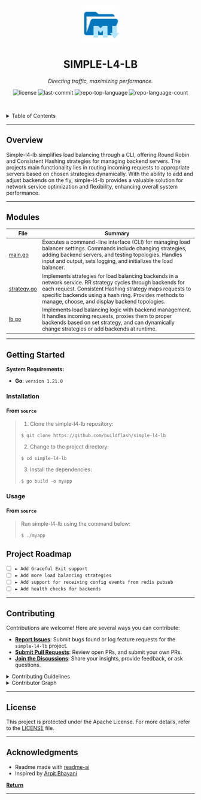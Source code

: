 <p align="center">
  <img src="https://raw.githubusercontent.com/PKief/vscode-material-icon-theme/ec559a9f6bfd399b82bb44393651661b08aaf7ba/icons/folder-markdown-open.svg" width="100" alt="project-logo">
</p>
<p align="center">
    <h1 align="center">SIMPLE-L4-LB</h1>
</p>
<p align="center">
    <em>Directing traffic, maximizing performance.</em>
</p>
<p align="center">
	<img src="https://img.shields.io/github/license/buildflash/simple-l4-lb?style=default&logo=opensourceinitiative&logoColor=white&color=0080ff" alt="license">
	<img src="https://img.shields.io/github/last-commit/buildflash/simple-l4-lb?style=default&logo=git&logoColor=white&color=0080ff" alt="last-commit">
	<img src="https://img.shields.io/github/languages/top/buildflash/simple-l4-lb?style=default&color=0080ff" alt="repo-top-language">
	<img src="https://img.shields.io/github/languages/count/buildflash/simple-l4-lb?style=default&color=0080ff" alt="repo-language-count">
<p>
<p align="center">
	<!-- default option, no dependency badges. -->
</p>

<br><!-- TABLE OF CONTENTS -->
<details>
  <summary>Table of Contents</summary><br>

- [ Overview](#-overview)
- [ Features](#-features)
- [ Repository Structure](#-repository-structure)
- [ Modules](#-modules)
- [ Getting Started](#-getting-started)
  - [ Installation](#-installation)
  - [ Usage](#-usage)
  - [ Tests](#-tests)
- [ Project Roadmap](#-project-roadmap)
- [ Contributing](#-contributing)
- [ License](#-license)
- [ Acknowledgments](#-acknowledgments)
</details>
<hr>

##  Overview

Simple-l4-lb simplifies load balancing through a CLI, offering Round Robin and Consistent Hashing strategies for managing backend servers. The projects main functionality lies in routing incoming requests to appropriate servers based on chosen strategies dynamically. With the ability to add and adjust backends on the fly, simple-l4-lb provides a valuable solution for network service optimization and flexibility, enhancing overall system performance.

---



##  Modules


| File                                                                              | Summary                                                                                                                                                                                                                                                                             |
| ---                                                                               | ---                                                                                                                                                                                                                                                                                 |
| [main.go](https://github.com/buildflash/simple-l4-lb/blob/master/main.go)         | Executes a command-line interface (CLI) for managing load balancer settings. Commands include changing strategies, adding backend servers, and testing topologies. Handles input and output, sets logging, and initializes the load balancer.                                       |
| [strategy.go](https://github.com/buildflash/simple-l4-lb/blob/master/strategy.go) | Implements strategies for load balancing backends in a network service. RR strategy cycles through backends for each request. Consistent Hashing strategy maps requests to specific backends using a hash ring. Provides methods to manage, choose, and display backend topologies. |
| [lb.go](https://github.com/buildflash/simple-l4-lb/blob/master/lb.go)             | Implements load balancing logic with backend management. It handles incoming requests, proxies them to proper backends based on set strategy, and can dynamically change strategies or add backends at runtime.                                                                     |

</details>

---

##  Getting Started

**System Requirements:**

* **Go**: `version 1.21.0`

###  Installation

<h4>From <code>source</code></h4>

> 1. Clone the simple-l4-lb repository:
>
> ```console
> $ git clone https://github.com/buildflash/simple-l4-lb
> ```
>
> 2. Change to the project directory:
> ```console
> $ cd simple-l4-lb
> ```
>
> 3. Install the dependencies:
> ```console
> $ go build -o myapp
> ```

###  Usage

<h4>From <code>source</code></h4>

> Run simple-l4-lb using the command below:
> ```console
> $ ./myapp
> ```


##  Project Roadmap

- [ ] `► Add Graceful Exit support`
- [ ] `► Add more load balancing strategies`
- [ ] `► Add support for receiving config events from redis pubsub`
- [ ] `► Add health checks for backends`

---

##  Contributing

Contributions are welcome! Here are several ways you can contribute:

- **[Report Issues](https://github.com/buildflash/simple-l4-lb/issues)**: Submit bugs found or log feature requests for the `simple-l4-lb` project.
- **[Submit Pull Requests](https://github.com/buildflash/simple-l4-lb/blob/main/CONTRIBUTING.md)**: Review open PRs, and submit your own PRs.
- **[Join the Discussions](https://github.com/buildflash/simple-l4-lb/discussions)**: Share your insights, provide feedback, or ask questions.

<details closed>
<summary>Contributing Guidelines</summary>

1. **Fork the Repository**: Start by forking the project repository to your github account.
2. **Clone Locally**: Clone the forked repository to your local machine using a git client.
   ```sh
   git clone https://github.com/buildflash/simple-l4-lb
   ```
3. **Create a New Branch**: Always work on a new branch, giving it a descriptive name.
   ```sh
   git checkout -b new-feature-x
   ```
4. **Make Your Changes**: Develop and test your changes locally.
5. **Commit Your Changes**: Commit with a clear message describing your updates.
   ```sh
   git commit -m 'Implemented new feature x.'
   ```
6. **Push to github**: Push the changes to your forked repository.
   ```sh
   git push origin new-feature-x
   ```
7. **Submit a Pull Request**: Create a PR against the original project repository. Clearly describe the changes and their motivations.
8. **Review**: Once your PR is reviewed and approved, it will be merged into the main branch. Congratulations on your contribution!
</details>

<details closed>
<summary>Contributor Graph</summary>
<br>
<p align="center">
   <a href="https://github.com{/buildflash/simple-l4-lb/}graphs/contributors">
      <img src="https://contrib.rocks/image?repo=buildflash/simple-l4-lb">
   </a>
</p>
</details>

---

##  License

This project is protected under the Apache License. For more details, refer to the [LICENSE](LICENSE) file.

---

##  Acknowledgments

- Readme made with [readme-ai](https://github.com/eli64s/readme-ai)
- Inspired by [Arpit Bhayani](https://arpitbhayani.me/)

[**Return**](#-overview)

---
